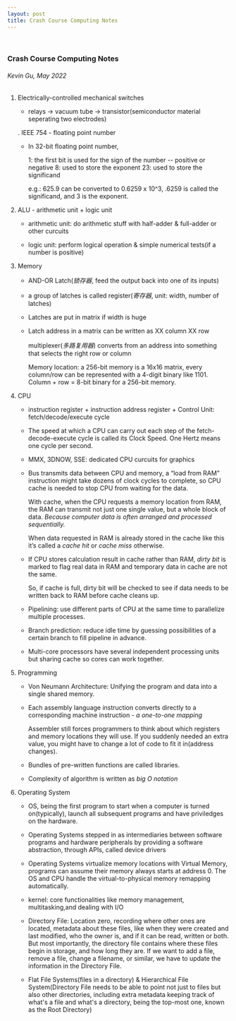 ```yaml
---
layout: post
title: Crash Course Computing Notes
---
```


<br>

### Crash Course Computing Notes

###### Kevin Gu, May 2022

1. Electrically-controlled mechanical switches
   
   - relays -> vacuum tube -> transistor(semiconductor material seperating two electrodes)
   
   .  IEEE 754 - floating point number 
   
   - In 32-bit floating point number,
     
     1: the first bit is used for the sign of the number -- positive or negative
     8: used to store the exponent
     23: used to store the significand
     
     e.g.: 625.9 can be converted to 0.6259 x 10^3, .6259 is called the significand, and 3 is the exponent.
   
   <!--excerpt-->

2. ALU - arithmetic unit + logic unit
   
   - arithmetic unit: do arithmetic stuff with half-adder & full-adder or other curcuits
   
   - logic unit: perform logical operation & simple numerical tests(if a number is positive)

3. Memory
   
   - AND-OR Latch(*锁存器*, feed the output back into one of its inputs)
   
   - a group of latches is called register(*寄存器*, unit: width, number of latches)
   
   - Latches are put in matrix if width is huge
   
   - Latch address in a matrix can be written as XX column XX row
     
     multiplexer(*多路复用器*) converts from an address into something that selects the right row or column
     
     Memory location: a 256-bit memory is a 16x16 matrix, every column/row can be represented with a 4-digit binary like 1101. Column + row = 8-bit binary for a 256-bit memory.

4. CPU
   
   - instruction register + instruction address register + Control Unit: fetch/decode/execute cycle
   
   - The speed at which a CPU can carry out each step of the fetch-decode-execute cycle is called its Clock Speed. One Hertz means one cycle per second.
   
   - MMX, 3DNOW, SSE: dedicated CPU curcuits for graphics
   
   - Bus transmits data between CPU and memory, a “load from RAM” instruction might take dozens of clock cycles to complete, so CPU cache is needed to stop CPU from waiting for the data.
     
     With cache, when the CPU requests a memory location from RAM, the RAM can transmit not just one single value, but a whole block of data. *Because computer data is often arranged and processed sequentially.*
     
     When data requested in RAM is already stored in the cache like this it’s called a *cache hit* or *cache miss* otherwise.
   
   - If CPU stores calculation result in cache rather than RAM, *dirty bit* is marked to flag real data in RAM and temporary data in cache are not the same.
     
     So, if cache is full, dirty bit will be checked to see if data needs to be written back to RAM before cache cleans up.
   
   - Pipelining: use different parts of CPU at the same time to parallelize multiple processes.
   
   - Branch prediction: reduce idle time by guessing possibilities of a certain branch  to fill pipeline in advance.
   
   - Multi-core processors have several independent processing units but sharing cache so cores can work together.

5. Programming
   
   - Von Neumann Architecture: Unifying the program and data into a single shared memory.
   
   - Each assembly language instruction converts directly to a corresponding machine instruction - *a one-to-one mapping*
     
     Assembler still forces programmers to think about which registers and memory locations they will use. If you suddenly needed an extra value, you might have to change a lot of code to fit it in(address changes).
   
   - Bundles of pre-written functions are called libraries.
   
   - Complexity of algorithm is written as *big O notation*

6. Operating System
   
   - OS, being the first program to start when a computer is turned on(typically), launch all subsequent programs and have priviledges on the hardware.
   
   - Operating Systems stepped in as intermediaries between software programs and hardware peripherals by providing a software abstraction, through APIs, called device drivers
   
   - Operating Systems virtualize memory locations with Virtual Memory, programs can assume their memory always starts at address 0. The OS and CPU handle the virtual-to-physical memory remapping automatically.
   
   - kernel: core functionalities like memory management, multitasking,and dealing with I/O
   
   - Directory File: Location zero, recording where other ones are located, metadata about these files, like when they were created and last modified, who the owner is, and if it can be read, written or both. 
     But most importantly, the directory file contains where these files begin in storage, and how long they are. If we want to add a file, remove a file, change a filename, or similar, we have to update the information in the Directory File.
   
   - Flat File Systems(files in a directory) & Hierarchical File System(Directory File needs to be able to point not just to files but also other directories, including extra metadata keeping track of what's a file and what's a directory, being the top-most one, known as the Root Directory)
